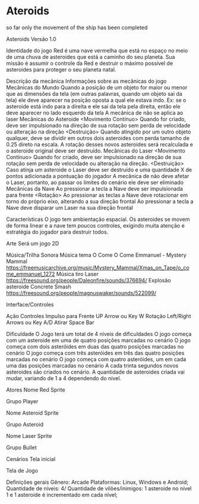 # Ateroids

so far only the movement of the ship has been completed 

Asteroids
Versão 1.0

Identidade do jogo
Red é uma nave vermelha que está no espaço no meio de uma chuva de asteroides que está a caminho do seu planeta. Sua missão é assumir o controle da Red e destruir o máximo possível de asteroides para proteger o seu planeta natal.

Descrição da mecânica
Informações sobre as mecânicas do jogo
Mecânicas do Mundo
<Wrap>
Quando a posição de um objeto for maior ou menor que as dimensões da tela (em outras palavras, quando um objeto sai da tela) ele deve aparecer na posição oposta a qual ele estava indo. Ex: se o asteroide está indo para a direita e ele sai da tela pela direita, então ele deve aparecer no lado esquerdo da tela
A mecânica de <Wrap> não se aplica ao laser
Mecânicas do Asteroide
<Movimento Contínuo>
Quando for criado, deve ser impulsionado na direção de sua rotação sem perda de velocidade ou alteração na direção
<Destruição>
Quando atingido por um outro objeto qualquer, deve se dividir em outros dois asteroides com perda tamanho de 0.25 direto na escala. A rotação desses novos asteroides será recalculada e o asteroide original deve ser destruído.
Mecânicas do Laser
<Movimento Contínuo>
Quando for criado, deve ser impulsionado na direção de sua rotação sem perda de velocidade ou alteração na direção.
<Destruição>
Caso atinja um asteroide o Laser deve ser destruído e uma quantidade X de pontos adicionada a pontuação do jogador
<Limite Espacial>
A mecânica de <Wrap> não deve afetar o Laser, portanto, ao passar os limites do cenário ele deve ser eliminado
Mecânicas da Nave
<Impulso>
Ao pressionar a tecla a Nave deve ser impulsionada para frente
<Rotação>
Ao pressionar as teclas a Nave deve rotacionar em torno do próprio eixo, alterando a sua direção frontal
<Disparar>
Ao pressionar a tecla a Nave deve disparar um Laser na sua direção frontal

Características
O jogo tem ambientação espacial.
Os asteroides se movem de forma linear e a nave tem poucos controles, exigindo muita atenção e estratégia do jogador para destruir todos.

Arte
Será um jogo 2D

Música/Trilha Sonora
Música tema
O Come O Come Emmanuel - Mystery Mammal
https://freemusicarchive.org/music/Mystery_Mammal/Xmas_on_Tape/o_come_emmanuel_1272
Música tiro
Laser
https://freesound.org/people/Daleonfire/sounds/376694/ 
Explosão asteroide
Concrete Smash
https://freesound.org/people/magnuswaker/sounds/522099/ 


Interface/Controles

Ação
Controles
Impulso para Frente
UP Arrow ou Key W
Rotação
Left/Right Arrows ou Key A/D
Atirar
Space Bar



Dificuldade
O Jogo terá um total de 4 níveis de dificuldades
O jogo começa com um asteroide em uma de quatro posições marcadas no cenário
O jogo começa com dois asteróides em duas das quatro posições marcadas no cenário
O jogo começa com três asteróides em três das quatro posições marcadas no cenário
O jogo começa com quatro asteróides, um em cada uma das posições marcadas no cenário
A cada trinta segundos novos asteroides são criados no cenário. A quantidade de asteroides criada vai mudar, variando de 1 a 4 dependendo do nível.


Atores
Nome
Red
Sprite

Grupo
Player


Nome
Asteroid
Sprite

Grupo
Asteroid



Nome
Laser
Sprite

Grupo
Bullet


Cenários
Tela inicial

Tela de Jogo


Definições gerais
Gênero: Arcade
Plataformas: Linux, Windows e Android;
Quantidade de níveis: 4/
Quantidade de vilões/inimigos: 1 asteroide no nível 1 e 1 asteroide é incrementado em cada nível;


